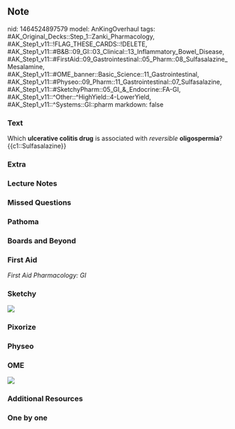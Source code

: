 ## Note
nid: 1464524897579
model: AnKingOverhaul
tags: #AK_Original_Decks::Step_1::Zanki_Pharmacology, #AK_Step1_v11::!FLAG_THESE_CARDS::!DELETE, #AK_Step1_v11::#B&B::09_GI::03_Clinical::13_Inflammatory_Bowel_Disease, #AK_Step1_v11::#FirstAid::09_Gastrointestinal::05_Pharm::08_Sulfasalazine_Mesalamine, #AK_Step1_v11::#OME_banner::Basic_Science::11_Gastrointestinal, #AK_Step1_v11::#Physeo::09_Pharm::11_Gastrointestinal::07_Sulfasalazine, #AK_Step1_v11::#SketchyPharm::05_GI_&_Endocrine::FA-GI, #AK_Step1_v11::^Other::^HighYield::4-LowerYield, #AK_Step1_v11::^Systems::GI::pharm
markdown: false

### Text
<div>
  Which <b>ulcerative colitis drug</b> is associated with
  <i>reversible</i> <b>oligospermia</b>?
</div>
<div>
  {{c1::Sulfasalazine}}
</div>

### Extra


### Lecture Notes


### Missed Questions


### Pathoma


### Boards and Beyond


### First Aid
<div>
  <i>First Aid Pharmacology: GI</i>
</div>

### Sketchy
<img src="Screen%20Shot%202019-11-07%20at%209.23.57%20AM.png">

### Pixorize


### Physeo


### OME
<div class="ome-widget">
  <a href=
  "https://onlinemeded.org/spa/gastrointestinal?ref=anki"><img src=
  "_OME_AnkiFlashcards_Topic_6.png"></a>
</div>

### Additional Resources


### One by one

